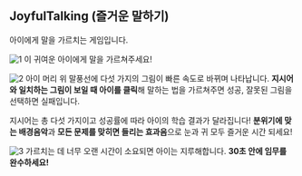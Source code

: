 ## JoyfulTalking (즐거운 말하기)

아이에게 말을 가르치는 게임입니다.

![1](https://github.com/Moon9898/JoyfulTalking/blob/6242d96136d4ac88b822dcee06cbe1352ce19ff7/ReadMe_Images/1.PNG?raw=true)
이 귀여운 아이에게 말을 가르쳐주세요!

![2](https://github.com/Moon9898/JoyfulTalking/blob/6242d96136d4ac88b822dcee06cbe1352ce19ff7/ReadMe_Images/2.PNG?raw=true)
아이 머리 위 말풍선에 다섯 가지의 그림이 빠른 속도로 바뀌며 나타납니다.
**지시어와 일치하는 그림이 보일 때 아이를 클릭**해 말하는 법을 가르쳐주면 성공, 잘못된 그림을 선택하면 실패입니다.

지시어는 총 다섯 가지이고 성공률에 따라 아이의 학습 결과가 달라집니다!
**분위기에 맞는 배경음악**과 **모든 문제를 맞히면 들리는 효과음**으로 눈과 귀 모두 즐거운 시간 되세요!

![3](https://github.com/Moon9898/JoyfulTalking/blob/6242d96136d4ac88b822dcee06cbe1352ce19ff7/ReadMe_Images/3.PNG?raw=true)
가르치는 데 너무 오랜 시간이 소요되면 아이는 지루해합니다. **30초 안에 임무를 완수하세요!**

